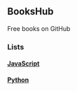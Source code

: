 BooksHub
--------

  Free books on GitHub

### Lists

#### [JavaScript](./javascript/books.md)

#### [Python](./python/books.md)
